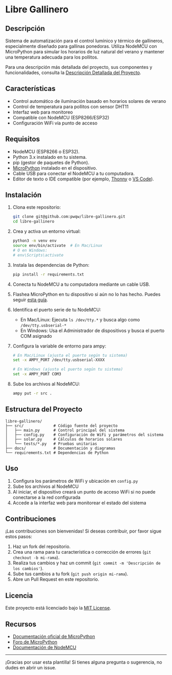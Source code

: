 # Libre Gallinero

## Descripción
Sistema de automatización para el control lumínico y térmico de gallineros, especialmente diseñado para gallinas ponedoras. Utiliza NodeMCU con MicroPython para simular los horarios de luz natural del verano y mantener una temperatura adecuada para los pollitos.

Para una descripción más detallada del proyecto, sus componentes y funcionalidades, consulta la [Descripción Detallada del Proyecto](DESCRIPCION-DEL-PROYECTO.md).

## Características
- Control automático de iluminación basado en horarios solares de verano
- Control de temperatura para pollitos con sensor DHT11
- Interfaz web para monitoreo
- Compatible con NodeMCU (ESP8266/ESP32)
- Configuración WiFi vía punto de acceso

## Requisitos
- NodeMCU (ESP8266 o ESP32).
- Python 3.x instalado en tu sistema.
- pip (gestor de paquetes de Python).
- [MicroPython](https://micropython.org/) instalado en el dispositivo.
- Cable USB para conectar el NodeMCU a tu computadora.
- Editor de texto o IDE compatible (por ejemplo, [Thonny](https://thonny.org/) o [VS Code](https://code.visualstudio.com/)).

## Instalación
1. Clona este repositorio:
   ```bash
   git clone git@github.com:pwqw/libre-gallinero.git
   cd libre-gallinero
   ```
2. Crea y activa un entorno virtual:
   ```bash
   python3 -m venv env
   source env/bin/activate  # En Mac/Linux
   # O en Windows:
   # env\Scripts\activate
   ```
3. Instala las dependencias de Python:
   ```bash
   pip install -r requirements.txt
   ```
4. Conecta tu NodeMCU a tu computadora mediante un cable USB.
5. Flashea MicroPython en tu dispositivo si aún no lo has hecho. Puedes seguir [esta guía](https://docs.micropython.org/en/latest/esp8266/tutorial/intro.html).
6. Identifica el puerto serie de tu NodeMCU:
   - En Mac/Linux: Ejecuta `ls /dev/tty.*` y busca algo como `/dev/tty.usbserial-*`
   - En Windows: Usa el Administrador de dispositivos y busca el puerto COM asignado

7. Configura la variable de entorno para ampy:
   ```bash
   # En Mac/Linux (ajusta el puerto según tu sistema)
   set -x AMPY_PORT /dev/tty.usbserial-XXXX

   # En Windows (ajusta el puerto según tu sistema)
   set -x AMPY_PORT COM3
   ```

8. Sube los archivos al NodeMCU:
   ```bash
   ampy put -r src .
   ```

## Estructura del Proyecto
```
libre-gallinero/
├── src/             # Código fuente del proyecto
│   ├── main.py      # Control principal del sistema
│   ├── config.py    # Configuración de WiFi y parámetros del sistema
│   ├── solar.py     # Cálculos de horarios solares
│   └── tests/*.py   # Pruebas unitarias
├── docs/            # Documentación y diagramas
└── requirements.txt # Dependencias de Python
```

## Uso
1. Configura los parámetros de WiFi y ubicación en `config.py`
2. Sube los archivos al NodeMCU
3. Al iniciar, el dispositivo creará un punto de acceso WiFi si no puede conectarse a la red configurada
4. Accede a la interfaz web para monitorear el estado del sistema

## Contribuciones
¡Las contribuciones son bienvenidas! Si deseas contribuir, por favor sigue estos pasos:
1. Haz un fork del repositorio.
2. Crea una rama para tu característica o corrección de errores (`git checkout -b mi-rama`).
3. Realiza tus cambios y haz un commit (`git commit -m 'Descripción de los cambios'`).
4. Sube tus cambios a tu fork (`git push origin mi-rama`).
5. Abre un Pull Request en este repositorio.

## Licencia
Este proyecto está licenciado bajo la [MIT License](LICENSE).

## Recursos
- [Documentación oficial de MicroPython](https://docs.micropython.org/)
- [Foro de MicroPython](https://forum.micropython.org/)
- [Documentación de NodeMCU](https://nodemcu.readthedocs.io/)

---

¡Gracias por usar esta plantilla! Si tienes alguna pregunta o sugerencia, no dudes en abrir un issue.

